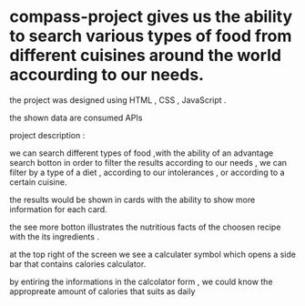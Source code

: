 # compass-project gives us the ability to search various types of food from different cuisines around the world accourding to our needs.

the project was designed using HTML , CSS , JavaScript .

the shown data are consumed APIs 


project description :

we can search different types of food ,with the ability of an advantage search botton in order to filter the results according to our needs ,
we can filter by  a type of a diet ,  according to our intolerances , or according to a certain cuisine.

the results would be shown in cards with the ability to show more information for each card.

the see more botton illustrates the nutritious facts of the choosen recipe with the  its ingredients .

at the top right of the screen we see a calculater symbol which opens a side bar that contains calories  calculator.

by entiring the  informations in the calcolator form , we could know the appropreate amount of calories that suits as daily


